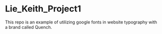 # Lie_Keith_Project1
This repo is an example of utilizing google fonts in website typography with a brand called Quench.
